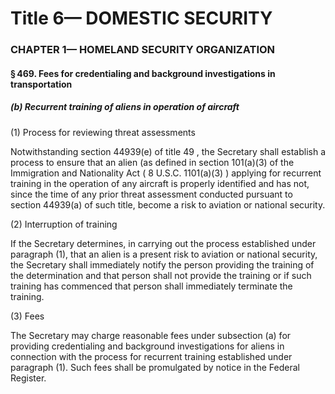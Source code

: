 
# Title 6— DOMESTIC SECURITY
### CHAPTER 1— HOMELAND SECURITY ORGANIZATION
#### § 469. Fees for credentialing and background investigations in transportation
##### (b) Recurrent training of aliens in operation of aircraft

(1) Process for reviewing threat assessments

Notwithstanding section 44939(e) of title 49 , the Secretary shall establish a process to ensure that an alien (as defined in section 101(a)(3) of the Immigration and Nationality Act ( 8 U.S.C. 1101(a)(3) ) applying for recurrent training in the operation of any aircraft is properly identified and has not, since the time of any prior threat assessment conducted pursuant to section 44939(a) of such title, become a risk to aviation or national security.

(2) Interruption of training

If the Secretary determines, in carrying out the process established under paragraph (1), that an alien is a present risk to aviation or national security, the Secretary shall immediately notify the person providing the training of the determination and that person shall not provide the training or if such training has commenced that person shall immediately terminate the training.

(3) Fees

The Secretary may charge reasonable fees under subsection (a) for providing credentialing and background investigations for aliens in connection with the process for recurrent training established under paragraph (1). Such fees shall be promulgated by notice in the Federal Register.

